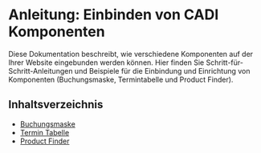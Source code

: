 # Anleitung: Einbinden von CADI Komponenten

Diese Dokumentation beschreibt, wie verschiedene Komponenten auf der Ihrer Website eingebunden  werden können. Hier finden Sie Schritt-für-Schritt-Anleitungen und Beispiele für die Einbindung und Einrichtung von Komponenten (Buchungsmaske, Termintabelle und Product Finder).

## Inhaltsverzeichnis

- [Buchungsmaske](Buchungsmaske.md)
- [Termin Tabelle](Termin-Tabelle.md)
- [Product Finder](Product-Finder.md)
